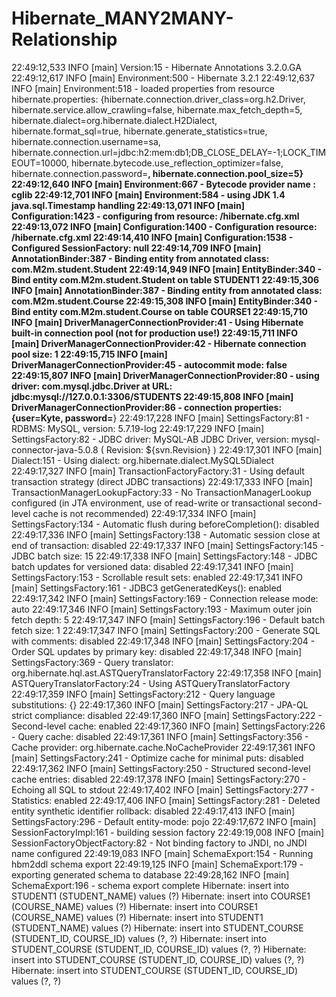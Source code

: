 # Hibernate_MANY2MANY-Relationship
22:49:12,533  INFO [main] Version:15 - Hibernate Annotations 3.2.0.GA
22:49:12,617  INFO [main] Environment:500 - Hibernate 3.2.1
22:49:12,637  INFO [main] Environment:518 - loaded properties from resource hibernate.properties: {hibernate.connection.driver_class=org.h2.Driver, hibernate.service.allow_crawling=false, hibernate.max_fetch_depth=5, hibernate.dialect=org.hibernate.dialect.H2Dialect, hibernate.format_sql=true, hibernate.generate_statistics=true, hibernate.connection.username=sa, hibernate.connection.url=jdbc:h2:mem:db1;DB_CLOSE_DELAY=-1;LOCK_TIMEOUT=10000, hibernate.bytecode.use_reflection_optimizer=false, hibernate.connection.password=****, hibernate.connection.pool_size=5}
22:49:12,640  INFO [main] Environment:667 - Bytecode provider name : cglib
22:49:12,701  INFO [main] Environment:584 - using JDK 1.4 java.sql.Timestamp handling
22:49:13,071  INFO [main] Configuration:1423 - configuring from resource: /hibernate.cfg.xml
22:49:13,072  INFO [main] Configuration:1400 - Configuration resource: /hibernate.cfg.xml
22:49:14,410  INFO [main] Configuration:1538 - Configured SessionFactory: null
22:49:14,709  INFO [main] AnnotationBinder:387 - Binding entity from annotated class: com.M2m.student.Student
22:49:14,949  INFO [main] EntityBinder:340 - Bind entity com.M2m.student.Student on table STUDENT1
22:49:15,306  INFO [main] AnnotationBinder:387 - Binding entity from annotated class: com.M2m.student.Course
22:49:15,308  INFO [main] EntityBinder:340 - Bind entity com.M2m.student.Course on table COURSE1
22:49:15,710  INFO [main] DriverManagerConnectionProvider:41 - Using Hibernate built-in connection pool (not for production use!)
22:49:15,711  INFO [main] DriverManagerConnectionProvider:42 - Hibernate connection pool size: 1
22:49:15,715  INFO [main] DriverManagerConnectionProvider:45 - autocommit mode: false
22:49:15,807  INFO [main] DriverManagerConnectionProvider:80 - using driver: com.mysql.jdbc.Driver at URL: jdbc:mysql://127.0.0.1:3306/STUDENTS
22:49:15,808  INFO [main] DriverManagerConnectionProvider:86 - connection properties: {user=Kyte, password=****}
22:49:17,228  INFO [main] SettingsFactory:81 - RDBMS: MySQL, version: 5.7.19-log
22:49:17,229  INFO [main] SettingsFactory:82 - JDBC driver: MySQL-AB JDBC Driver, version: mysql-connector-java-5.0.8 ( Revision: ${svn.Revision} )
22:49:17,301  INFO [main] Dialect:151 - Using dialect: org.hibernate.dialect.MySQL5Dialect
22:49:17,327  INFO [main] TransactionFactoryFactory:31 - Using default transaction strategy (direct JDBC transactions)
22:49:17,333  INFO [main] TransactionManagerLookupFactory:33 - No TransactionManagerLookup configured (in JTA environment, use of read-write or transactional second-level cache is not recommended)
22:49:17,334  INFO [main] SettingsFactory:134 - Automatic flush during beforeCompletion(): disabled
22:49:17,336  INFO [main] SettingsFactory:138 - Automatic session close at end of transaction: disabled
22:49:17,337  INFO [main] SettingsFactory:145 - JDBC batch size: 15
22:49:17,338  INFO [main] SettingsFactory:148 - JDBC batch updates for versioned data: disabled
22:49:17,341  INFO [main] SettingsFactory:153 - Scrollable result sets: enabled
22:49:17,341  INFO [main] SettingsFactory:161 - JDBC3 getGeneratedKeys(): enabled
22:49:17,342  INFO [main] SettingsFactory:169 - Connection release mode: auto
22:49:17,346  INFO [main] SettingsFactory:193 - Maximum outer join fetch depth: 5
22:49:17,347  INFO [main] SettingsFactory:196 - Default batch fetch size: 1
22:49:17,347  INFO [main] SettingsFactory:200 - Generate SQL with comments: disabled
22:49:17,348  INFO [main] SettingsFactory:204 - Order SQL updates by primary key: disabled
22:49:17,348  INFO [main] SettingsFactory:369 - Query translator: org.hibernate.hql.ast.ASTQueryTranslatorFactory
22:49:17,358  INFO [main] ASTQueryTranslatorFactory:24 - Using ASTQueryTranslatorFactory
22:49:17,359  INFO [main] SettingsFactory:212 - Query language substitutions: {}
22:49:17,360  INFO [main] SettingsFactory:217 - JPA-QL strict compliance: disabled
22:49:17,360  INFO [main] SettingsFactory:222 - Second-level cache: enabled
22:49:17,360  INFO [main] SettingsFactory:226 - Query cache: disabled
22:49:17,361  INFO [main] SettingsFactory:356 - Cache provider: org.hibernate.cache.NoCacheProvider
22:49:17,361  INFO [main] SettingsFactory:241 - Optimize cache for minimal puts: disabled
22:49:17,362  INFO [main] SettingsFactory:250 - Structured second-level cache entries: disabled
22:49:17,378  INFO [main] SettingsFactory:270 - Echoing all SQL to stdout
22:49:17,402  INFO [main] SettingsFactory:277 - Statistics: enabled
22:49:17,406  INFO [main] SettingsFactory:281 - Deleted entity synthetic identifier rollback: disabled
22:49:17,413  INFO [main] SettingsFactory:296 - Default entity-mode: pojo
22:49:17,672  INFO [main] SessionFactoryImpl:161 - building session factory
22:49:19,008  INFO [main] SessionFactoryObjectFactory:82 - Not binding factory to JNDI, no JNDI name configured
22:49:19,083  INFO [main] SchemaExport:154 - Running hbm2ddl schema export
22:49:19,125  INFO [main] SchemaExport:179 - exporting generated schema to database
22:49:28,162  INFO [main] SchemaExport:196 - schema export complete
Hibernate: 
    insert 
    into
        STUDENT1
        (STUDENT_NAME) 
    values
        (?)
Hibernate: 
    insert 
    into
        COURSE1
        (COURSE_NAME) 
    values
        (?)
Hibernate: 
    insert 
    into
        COURSE1
        (COURSE_NAME) 
    values
        (?)
Hibernate: 
    insert 
    into
        STUDENT1
        (STUDENT_NAME) 
    values
        (?)
Hibernate: 
    insert 
    into
        STUDENT_COURSE
        (STUDENT_ID, COURSE_ID) 
    values
        (?, ?)
Hibernate: 
    insert 
    into
        STUDENT_COURSE
        (STUDENT_ID, COURSE_ID) 
    values
        (?, ?)
Hibernate: 
    insert 
    into
        STUDENT_COURSE
        (STUDENT_ID, COURSE_ID) 
    values
        (?, ?)
Hibernate: 
    insert 
    into
        STUDENT_COURSE
        (STUDENT_ID, COURSE_ID) 
    values
        (?, ?)
